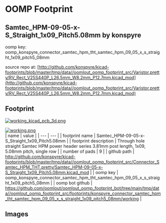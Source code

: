 # OOMP Footprint  
## Samtec_HPM-09-05-x-S_Straight_1x09_Pitch5.08mm  by konspyre  
  
oomp key: oomp_konspyre_connector_samtec_hpm_tht_samtec_hpm_09_05_x_s_straight_1x09_pitch5_08mm  
  
source repo at: [http://github.com/konspyre/kicad-footprints/blob/master/tmp/data//oomlout_oomp_footprint_src/Varistor.pretty/RV_Rect_V25S440P_L26.5mm_W8.2mm_P12.7mm.kicad_mod](http://github.com/konspyre/kicad-footprints/blob/master/tmp/data//oomlout_oomp_footprint_src/Varistor.pretty/RV_Rect_V25S440P_L26.5mm_W8.2mm_P12.7mm.kicad_mod)  
## Footprint  
  
[![working_kicad_pcb_3d.png](working_kicad_pcb_3d_600.png)](working_kicad_pcb_3d.png)  
  
[![working.png](working_600.png)](working.png)  
| name | value | 
| --- | --- | 
| footprint name | Samtec_HPM-09-05-x-S_Straight_1x09_Pitch5.08mm | 
| footprint description | Through hole straight Samtec HPM power header series 3.81mm post length, 1x09, 5.08mm pitch, single row | 
| number of pads | 9 | 
| github path | http://github.com/konspyre/kicad-footprints/blob/master/tmp/data//oomlout_oomp_footprint_src/Connector_Samtec_HPM_THT.pretty/Samtec_HPM-09-05-x-S_Straight_1x09_Pitch5.08mm.kicad_mod | 
| oomp key | oomp_konspyre_connector_samtec_hpm_tht_samtec_hpm_09_05_x_s_straight_1x09_pitch5_08mm | 
| oomp bot github | https://github.com/oomlout/oomlout_oomp_footprint_bot/tree/main/tmp/data//oomlout_oomp_footprint_src/footprints/konspyre_connector_samtec_hpm_tht_samtec_hpm_09_05_x_s_straight_1x09_pitch5_08mm/working | 
## Images  
